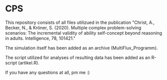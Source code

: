 # CPS

This repository consists of all files utilizued in the publication "Christ, A., Becker, N., & Kröner, S. (2020). Multiple complex problem-solving scenarios: The incremental validity of ability self-concept beyond reasoning in adults. Intelligence, 78, 101421."

The simulation itself has been added as an archive (MultiFlux_Programm). 

The script utilized for analyses of resulting data has been added as an R-script (artikel.R).

If you have any questions at all, pm me :)
